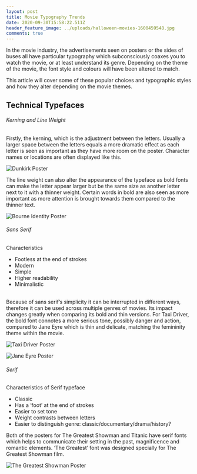 ```yaml
---
layout: post
title: Movie Typography Trends
date: 2020-09-30T15:58:22.511Z
header_feature_image: ../uploads/halloween-movies-1600459548.jpg
comments: true
---
```

In the movie industry, the advertisements seen on posters or the sides of buses all have particular typography which subconsciously coaxes you to watch the movie, or at least understand its genre. Depending on the theme of the movie, the font style and colours will have been altered to match.

This article will cover some of these popular choices and typographic styles and how they alter depending on the movie themes.

## Technical Typefaces

###### Kerning and Line Weight

Firstly, the kerning, which is the adjustment between the letters. Usually a larger space between the letters equals a more dramatic effect as each letter is seen as important as they have more room on the poster. Character names or locations are often displayed like this.

![](../uploads/71nsvxfpstl._ac_sl1200_.jpg "Dunkirk Poster")

The line weight can also alter the appearance of the typeface as bold fonts can make the letter appear larger but be the same size as another letter next to it with a thinner weight. Certain words in bold are also seen as more important as more attention is brought towards them compared to the thinner text.

![](../uploads/s3-bourne_identity_ver2-default-503.jpg "Bourne Identity Poster")

###### Sans Serif

Characteristics

* Footless at the end of strokes
* Modern
* Simple
* Higher readability
* Minimalistic

\
Because of sans serif’s simplicity it can be interrupted in different ways, therefore it can be used across multiple genres of movies. Its impact changes greatly when comparing its bold and thin versions. For Taxi Driver, the bold font connotes a more serious tone, possibly danger and action, compared to Jane Eyre which is thin and delicate, matching the femininity theme within the movie.

![](../uploads/2f6716cf33aff2bec88296e8d213011b-minimal-poster-minimal-movie-posters.jpg "Taxi Driver Poster")

![](../uploads/best-worst-movie-posters-jane-eyre-66264.jpg "Jane Eyre Poster")

###### Serif

Characteristics of Serif typeface

* Classic
* Has a ‘foot’ at the end of strokes
* Easier to set tone
* Weight contrasts between letters
* Easier to distinguish genre: classic/documentary/drama/history?

Both of the posters for The Greatest Showman and Titanic have serif fonts which helps to communicate their setting in the past, magnificence and romantic elements. ‘The Greatest’ font was designed specially for The Greatest Showman film.

![](../uploads/27_728.jpg "The Greatest Showman Poster")
